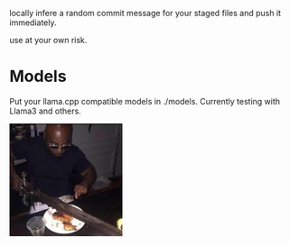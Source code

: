 locally infere  a random commit message for your staged files and push it immediately.

use at your own risk.

# Models

Put your llama.cpp compatible models in ./models. Currently testing with Llama3 and others.


<img src="image.png" width="200" height="200" />